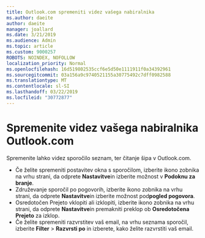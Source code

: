 ```yaml
---
title: Outlook.com spremeniti videz vašega nabiralnika
ms.author: daeite
author: daeite
manager: joallard
ms.date: 3/21/2019
ms.audience: Admin
ms.topic: article
ms.custom: 9000257
ROBOTS: NOINDEX, NOFOLLOW
localization_priority: Normal
ms.openlocfilehash: 16d519802535ccf6e5d50e1111911f0a34392961
ms.sourcegitcommit: 03a156a9c9740521155a30775492c7dff0982588
ms.translationtype: MT
ms.contentlocale: sl-SI
ms.lasthandoff: 03/22/2019
ms.locfileid: "30772877"
---
```

# <a name="change-the-look-of-your-outlookcom-mailbox"></a>Spremenite videz vašega nabiralnika Outlook.com

Spremenite lahko videz sporočilo seznam, ter čitanje šipa v Outlook.com.

- Če želite spremeniti postavitev okna s sporočilom, izberite ikono zobnika na vrhu strani, da odprete **Nastavitve**in izberite možnost v **Podoknu za branje**.
- Združevanje sporočil po pogovorih, izberite ikono zobnika na vrhu strani, da odprete **Nastavitve**in izberite možnost pod**pogled pogovora**.
- Osredotočen Prejeto vklopiti ali izklopiti, izberite ikono zobnika na vrhu strani, da odprete **Nastavitve**in premakniti preklop ob **Osredotočena Prejeto** za izklop.
- Če želite spremeniti razvrstitev vaš email, na vrhu seznama sporočil, izberite **Filter** > **Razvrsti po** in izberete, kako želite razvrstiti vaš email.